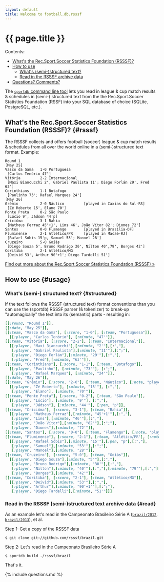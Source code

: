```yaml
---
layout: default
title: Welcome to football.db.rsssf
---
```


# {{ page.title }}

<div class="toc" markdown="1">
Contents:

* [What's the Rec.Sport.Soccer Statistics Foundation (RSSSF)?](#rsssf)
* [How to use](#usage)
    * [What's (semi-)structured text?](#structured)
    * [Read in the RSSSF archive data](#read)
* [Questions? Comments?](#questions)
</div>


The [`sportdb` command line tool](https://github.com/sportdb) lets you
read in  league & cup match results & schedules in (semi-) structured text
from the the Rec.Sport.Soccer Statistics Foundation (RSSF)
into your SQL database of choice (SQLite, PostgreSQL, etc.).



## What's the Rec.Sport.Soccer Statistics Foundation (RSSSF)?    {#rsssf}

The RSSSF collects and offers football (soccer) league & cup match results & schedules
from all over the world online in a (semi-)structured text format. Example:

```
Round 1
[May 25]
Vasco da Gama   1-0 Portuguesa
 [Carlos Tenório 47']
Vitória         2-2 Internacional
 [Maxi Biancucchi 2', Gabriel Paulista 11'; Diego Forlán 29', Fred 63']
Corinthians     1-1 Botafogo
 [Paulinho 73'; Rafael Marques 24']
[May 26]
Grêmio          2-0 Náutico         [played in Caxias do Sul-RS]
 [Zé Roberto 15', Elano 70']
Ponte Preta     0-2 São Paulo
 [Lúcio 9', Jádson 44'p]
Criciúma        3-1 Bahia
 [Matheus Ferraz 45'+1', Lins 46', João Vítor 82'; Diones 72']
Santos          0-0 Flamengo        [played in Brasília-DF]
Fluminense      2-1 Atlético/PR     [played in Macaé-RJ]
 [Rafael Sóbis 15'p, Samuel 53'; Manoel 28']
Cruzeiro        5-0 Goiás
 [Diego Souza 5', Bruno Rodrigo 30', Nílton 40',79', Borges 42']
Coritiba        2-1 Atlético/MG
 [Deivid 53', Arthur 90'+1'; Diego Tardelli 51']
```

[Find out more about the Rec.Sport.Soccer Statistics Foundation (RSSSF) »](http://www.rsssf.com)




## How to use  {#usage}


### What's (semi-) structured text?    {#structured}

If the text follows the RSSSF (structured text) format conventions than you can use
the (sportdb) RSSSF parser (& tokenizer) to break-up "automagically" the text into its (semantic) parts - resulting in:

``` ruby
[[:round, "Round 1"]],
[[:date, "May 25"]],
[[:team, "Vasco da Gama"], [:score, "1-0"], [:team, "Portuguesa"]],
  [[:player, "Carlos Tenório"], [:minute, "47'"]],
[[:team, "Vitória"], [:score, "2-2"], [:team, "Internacional"]],
  [[:player, "Maxi Biancucchi"],[:minute, "2'"],[:","],
   [:player, "Gabriel Paulista"],[:minute, "11'"],[:";"],
   [:player, "Diego Forlán"],[:minute, "29'"],[:","],
   [:player, "Fred"],[:minute, "63'"]],
[[:team, "Corinthians"], [:score, "1-1"], [:team, "Botafogo"]],
  [[:player, "Paulinho"], [:minute, "73'"], [:";"], 
   [:player, "Rafael Marques"], [:minute, "24'"]],
[[:date, "May 26"]],
[[:team, "Grêmio"], [:score, "2-0"], [:team, "Náutico"], [:note, "played in Caxias do Sul-RS"]],
  [[:player, "Zé Roberto"], [:minute, "15'"], [:","], 
   [:player, "Elano"], [:minute, "70'"]],
[[:team, "Ponte Preta"], [:score, "0-2"], [:team, "São Paulo"]],
  [[:player, "Lúcio"], [:minute, "9'"], [:","], 
   [:player, "Jádson"], [:minute, "44'"], [:pen, "p"]],
[[:team, "Criciúma"], [:score, "3-1"], [:team, "Bahia"]],
  [[:player, "Matheus Ferraz"],[:minute, "45'+1'"],[:","],
   [:player, "Lins"],[:minute, "46'"],[:","],
   [:player, "João Vítor"],[:minute, "82'"],[:";"],
   [:player, "Diones"],[:minute, "72'"]],
[[:team, "Santos"], [:score, "0-0"], [:team, "Flamengo"], [:note, "played in Brasília-DF"]],
[[:team, "Fluminense"], [:score, "2-1"], [:team, "Atlético/PR"], [:note, "played in Macaé-RJ"]],
  [[:player, "Rafael Sóbis"],[:minute, "15'"],[:pen, "p"],[:","],
   [:player, "Samuel"],[:minute, "53'"],[:";"],
   [:player, "Manoel"],[:minute, "28'"]],
[[:team, "Cruzeiro"], [:score, "5-0"], [:team, "Goiás"]],
  [[:player, "Diego Souza"],[:minute, "5'"],[:","],
   [:player, "Bruno Rodrigo"],[:minute, "30'"],[:","],
   [:player, "Nílton"],[:minute, "40'"],[:","],[:minute, "79'"],[:","],
   [:player, "Borges"],[:minute, "42'"]],
[[:team, "Coritiba"], [:score, "2-1"], [:team, "Atlético/MG"]],
  [[:player, "Deivid"],[:minute, "53'"],[:","],
   [:player, "Arthur"],[:minute, "90'+1'"],[:";"],
   [:player, "Diego Tardelli"],[:minute, "51'"]]] 
```


### Read in the RSSSF (semi-)structured text archive data   {#read}

As an example let's read in the Campeonato Brasileiro Série A
([`brazil/2012`](https://github.com/rsssf/brazil/blob/master/2012),
[`brazil/2013`](https://github.com/rsssf/brazil/blob/master/2013)), et al.


Step 1: Get a copy of the RSSSF data

    $ git clone git://github.com/rsssf/brazil.git

Step 2: Let's read in the Campeonato Brasileiro Série A

    $ sportdb build ./rsssf/brazil


That's it.

<!--
Note: Before loading RSSSF archive data you will need to add a configuration file
listing all football clubs / teams included in the league.
See the Campeonato Brasileiro Série A
([`brazil/2012/seriea.yml`](https://github.com/rsssf/brazil/blob/master/2012/seriea.yml),
[`brazil/2013/seriea.yml`](https://github.com/rsssf/brazil/blob/master/2013/seriea.yml))
as an example.
-->


{% include questions.md %}
